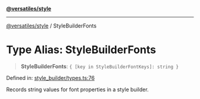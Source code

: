 [**@versatiles/style**](../README.md)

***

[@versatiles/style](../globals.md) / StyleBuilderFonts

# Type Alias: StyleBuilderFonts

> **StyleBuilderFonts**: `{ [key in StyleBuilderFontKeys]: string }`

Defined in: [style\_builder/types.ts:76](https://github.com/versatiles-org/versatiles-style/blob/d8cc33a46b85aeaa89bfc9bbd1ece1792d845335/src/style_builder/types.ts#L76)

Records string values for font properties in a style builder.
